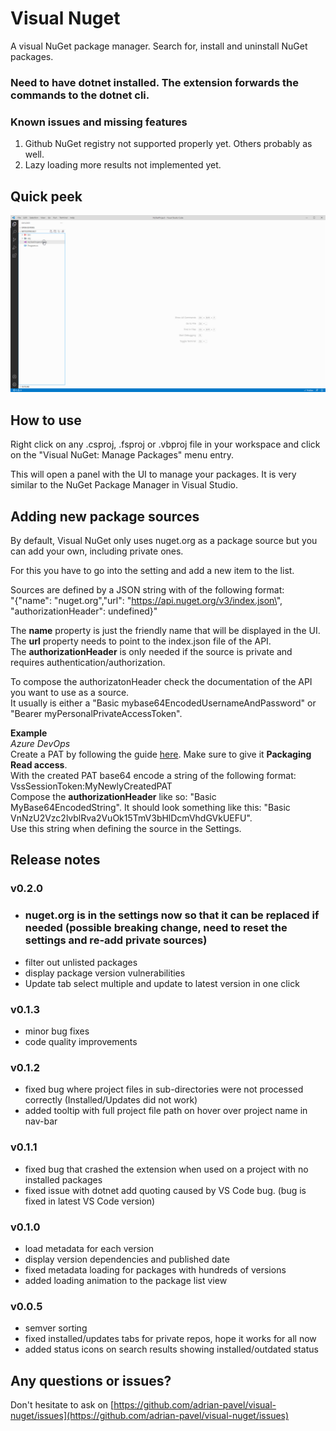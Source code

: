 # Visual Nuget

A visual NuGet package manager. Search for, install and uninstall NuGet packages.

### **Need to have dotnet installed. The extension forwards the commands to the dotnet cli.**

### Known issues and missing features

1. Github NuGet registry not supported properly yet. Others probably as well.
2. Lazy loading more results not implemented yet.

## Quick peek

![Quick peek animation](images/quick_peek.gif)

## How to use

Right click on any .csproj, .fsproj or .vbproj file in your workspace and click on the "Visual NuGet: Manage Packages" menu entry.

This will open a panel with the UI to manage your packages. It is very similar to the NuGet Package Manager in Visual Studio.

## Adding new package sources

By default, Visual NuGet only uses nuget.org as a package source but you can add your own, including private ones.

For this you have to go into the setting and add a new item to the list.

Sources are defined by a JSON string with of the following format:  
"{\"name\": \"nuget.org\",\"url\": \"https://api.nuget.org/v3/index.json\", "authorizationHeader": undefined}"

The **name** property is just the friendly name that will be displayed in the UI.  
The **url** property needs to point to the index.json file of the API.  
The **authorizationHeader** is only needed if the source is private and requires authentication/authorization.

To compose the authorizatonHeader check the documentation of the API you want to use as a source.  
It usually is either a "Basic mybase64EncodedUsernameAndPassword" or "Bearer myPersonalPrivateAccessToken".

**Example**  
_Azure DevOps_  
Create a PAT by following the guide [here](https://docs.microsoft.com/en-us/azure/devops/organizations/accounts/use-personal-access-tokens-to-authenticate?view=azure-devops&tabs=Windows#create-a-pat). Make sure to give it **Packaging Read access**.  
With the created PAT base64 encode a string of the following format: VssSessionToken:MyNewlyCreatedPAT  
Compose the **authorizationHeader** like so: "Basic MyBase64EncodedString". It should look something like this: "Basic VnNzU2Vzc2lvblRva2VuOk15TmV3bHlDcmVhdGVkUEFU".  
Use this string when defining the source in the Settings.

## Release notes

### v0.2.0

- ### **nuget.org is in the settings now so that it can be replaced if needed (possible breaking change, need to reset the settings and re-add private sources)**
- filter out unlisted packages
- display package version vulnerabilities
- Update tab select multiple and update to latest version in one click

### v0.1.3

- minor bug fixes
- code quality improvements

### v0.1.2

- fixed bug where project files in sub-directories were not processed correctly (Installed/Updates did not work)
- added tooltip with full project file path on hover over project name in nav-bar

### v0.1.1

- fixed bug that crashed the extension when used on a project with no installed packages
- fixed issue with dotnet add quoting caused by VS Code bug. (bug is fixed in latest VS Code version)

### v0.1.0

- load metadata for each version
- display version dependencies and published date
- fixed metadata loading for packages with hundreds of versions
- added loading animation to the package list view

### v0.0.5

- semver sorting
- fixed installed/updates tabs for private repos, hope it works for all now
- added status icons on search results showing installed/outdated status

## Any questions or issues?

Don't hesitate to ask on [https://github.com/adrian-pavel/visual-nuget/issues](https://github.com/adrian-pavel/visual-nuget/issues)
